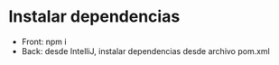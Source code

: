 # Instalar dependencias
* Front: npm i
* Back: desde IntelliJ, instalar dependencias desde archivo pom.xml
